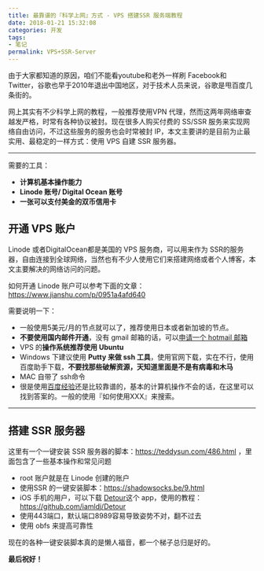 ```yaml
---
title: 最靠谱的『科学上网』方式 - VPS 搭建SSR 服务端教程
date: 2018-01-21 15:32:08
categories: 开发
tags:
- 笔记
permalink: VPS+SSR-Server
---
```


由于大家都知道的原因，咱们不能看youtube和老外一样刷 Facebook和 Twitter，谷歌也早于2010年退出中国地区，对于技术人员来说，谷歌是甩百度几条街的。

网上其实有不少科学上网的教程，一般推荐使用VPN 代理，然而这两年网络审查越发严格，时常有各种协议被封。现在很多人购买付费的 SS/SSR 服务来实现网络自由访问，不过这些服务的服务也会时常被封 IP，本文主要讲的是目前为止最实用、最稳定的一样方式：使用 VPS 自建 SSR 服务器。

<!-- more -->

------

需要的工具：

- **计算机基本操作能力**
- **Linode 账号/ Digital Ocean 账号**
- **一张可以支付美金的双币信用卡**

## 开通 VPS 账户

Linode 或者DigitalOcean都是美国的 VPS 服务商，可以用来作为 SSR的服务器，自由连接到全球网络，当然也有不少人使用它们来搭建网络或者个人博客，本文主要解决的网络访问的问题。

如何开通 Linode 账户可以参考下面的文章：<https://www.jianshu.com/p/0951a4afd640>

需要说明一下：

- 一般使用5美元/月的节点就可以了，推荐使用日本或者新加坡的节点。
- **不要使用国内邮件开通**，没有 gmail 邮箱的话，可以[申请一个 hotmail 邮箱](https://jingyan.baidu.com/article/75ab0bcbecd341d6874db264.html)
- VPS 的**操作系统推荐使用 Ubuntu**
- Windows 下建议使用 **Putty 来做 ssh 工具**，使用官网下载，实在不行，使用百度助手下载，**不要找那些破解资源，天知道里面是不是有病毒和木马**
- MAC 自带了 ssh命令
- 很是使用[百度经验](https://jingyan.baidu.com)还是比较靠谱的，基本的计算机操作不会的话，在这里可以找到答案的。一般的使用『如何使用XXX』来搜索。

------

## 搭建 SSR 服务器

这里有一个一键安装 SSR 服务器的脚本：<https://teddysun.com/486.html> ，里面包含了一些基本操作和常见问题

- root 账户就是在 Linode 创建的账户
- 使用SSR 的一键安装脚本：<https://shadowsocks.be/9.html>
- iOS 手机的用户，可以下载 [Detour](https://itunes.apple.com/cn/app/id1260141606?mt=8)这个 app，使用的教程：<https://github.com/iamldj/Detour>
- 使用443端口，默认端口8989容易导致姿势不对，翻不过去
- 使用 obfs 来提高可靠性



现在的各种一键安装脚本真的是懒人福音，都一个梯子总归是好的。

**最后祝好！**